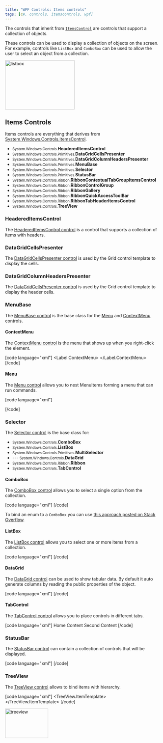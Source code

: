 ```yaml
---
title: "WPF Controls: Items controls"
tags: [c#, controls, itemscontrols, wpf]
---
```


The controls that inherit from <a href="https://msdn.microsoft.com/en-us/library/system.windows.controls.itemscontrol%28v=vs.110%29.aspx#inheritanceContinued" target="_blank"><code>ItemsControl</code></a> are controls that support a collection of objects.

These controls can be used to display a collection of objects on the screen. For example, controls like <code>ListBox</code> and <code>ComboBox</code> can be used to allow the user to select an object from a collection.

<a href="https://brunolm.files.wordpress.com/2015/03/listbox.png"><img src="https://brunolm.files.wordpress.com/2015/03/listbox.png" alt="listbox" width="226" height="160" class="alignnone size-full wp-image-264" /></a>

<!--more-->

<h2>Items Controls</h2>

Items controls are everything that derives from <a href="https://msdn.microsoft.com/en-us/library/system.windows.controls.itemscontrol%28v=vs.110%29.aspx#inheritanceContinued" target="_blank">System.Windows.Controls.ItemsControl</a>.

<ul>
    <li><small>System.Windows.Controls.</small><strong>HeaderedItemsControl</strong></li>
    <li><small>System.Windows.Controls.Primitives.</small><strong>DataGridCellsPresenter</strong></li>
    <li><small>System.Windows.Controls.Primitives.</small><strong>DataGridColumnHeadersPresenter</strong></li>
    <li><small>System.Windows.Controls.Primitives.</small><strong>MenuBase</strong></li>
    <li><small>System.Windows.Controls.Primitives.</small><strong>Selector</strong></li>
    <li><small>System.Windows.Controls.Primitives.</small><strong>StatusBar</strong></li>
    <li><small>System.Windows.Controls.Ribbon.</small><strong>RibbonContextualTabGroupItemsControl</strong></li>
    <li><small>System.Windows.Controls.Ribbon.</small><strong>RibbonControlGroup</strong></li>
    <li><small>System.Windows.Controls.Ribbon.</small><strong>RibbonGallery</strong></li>
    <li><small>System.Windows.Controls.Ribbon.</small><strong>RibbonQuickAccessToolBar</strong></li>
    <li><small>System.Windows.Controls.Ribbon.</small><strong>RibbonTabHeaderItemsControl</strong></li>
    <li><small>System.Windows.Controls.</small><strong>TreeView</strong></li>
</ul>

<h3>HeaderedItemsControl</h3>

The <a href="https://msdn.microsoft.com/en-us/library/system.windows.controls.headereditemscontrol(v=vs.110).aspx" target="_blank">HeaderedItemsControl control</a> is a control that supports a collection of items with headers.

<h3>DataGridCellsPresenter</h3>

The <a href="https://msdn.microsoft.com/en-us/library/system.windows.controls.primitives.datagridcellspresenter%28v=vs.110%29.aspx" target="_blank">DataGridCellsPresenter control</a> is used by the Grid control template to display the cells.

<h3>DataGridColumnHeadersPresenter</h3>

The <a href="https://msdn.microsoft.com/en-us/library/system.windows.controls.primitives.datagridcolumnheaderspresenter%28v=vs.110%29.aspx" target="_blank">DataGridCellsPresenter control</a> is used by the Grid control template to display the header cells.

<h3>MenuBase</h3>

The <a href="https://msdn.microsoft.com/en-us/library/system.windows.controls.primitives.menubase%28v=vs.110%29.aspx" target="_blank">MenuBase control</a> is the base class for the <a href="https://msdn.microsoft.com/en-us/library/system.windows.controls.menu(v=vs.110).aspx" target="_blank">Menu</a> and <a href="https://msdn.microsoft.com/en-us/library/system.windows.controls.contextmenu(v=vs.110).aspx" target="_blank">ContextMenu</a> controls.

<h4>ContextMenu</h4>

The <a href="https://msdn.microsoft.com/en-us/library/system.windows.controls.contextmenu(v=vs.110).aspx" target="_blank">ContextMenu control</a> is the menu that shows up when you right-click the element.

[code language="xml"]
<Label Content="red">
    <Label.ContextMenu>
        <ContextMenu>
            <MenuItem Header="_Copy" Command="{Binding CopyCommand}" />
        </ContextMenu>
    </Label.ContextMenu>
</Label>
[/code]

<h4>Menu</h4>

The <a href="https://msdn.microsoft.com/en-us/library/system.windows.controls.menu(v=vs.110).aspx" target="_blank">Menu control</a> allows you to nest MenuItems forming a menu that can run commands.

[code language="xml"]
<Menu>
    <MenuItem Header="_File">
        <MenuItem Header="Quit" Command="{Binding QuitCommand}" />
    </MenuItem>
</Menu>
[/code]

<h3>Selector</h3>

The <a href="https://msdn.microsoft.com/en-us/library/system.windows.controls.primitives.selector%28v=vs.110%29.aspx" target="_blank">Selector control</a> is the base class for:

<ul>
    <li><small>System.Windows.Controls.</small><strong>ComboBox</strong></li>
    <li><small>System.Windows.Controls.</small><strong>ListBox</strong></li>
    <li><small>System.Windows.Controls.Primitives.</small><strong>MultiSelector</strong></li>
        <li>--- <small>System.Windows.Controls.</small><strong>DataGrid</strong></li>
    <li><small>System.Windows.Controls.Ribbon.</small><strong>Ribbon</strong></li>
    <li><small>System.Windows.Controls.</small><strong>TabControl</strong></li>
</ul>

<h4>ComboBox</h4>

The <a href="https://msdn.microsoft.com/en-us/library/system.windows.controls.combobox(v=vs.110).aspx" target="_blank">ComboBox control</a> allows you to select a single option from the collection.

[code language="xml"]
<ComboBox>
    <ComboBoxItem Content="Development" />
    <ComboBoxItem Content="Test" />
</ComboBox>
[/code]

To bind an enum to a <code>ComboBox</code> you can use <a href="http://stackoverflow.com/a/4398752/340760" target="_blank">this approach posted on Stack Overflow</a>.

<h4>ListBox</h4>

The <a href="https://msdn.microsoft.com/en-us/library/system.windows.controls.listbox(v=vs.110).aspx" target="_blank">ListBox control</a> allows you to select one or more items from a collection.

[code language="xml"]
<ListBox SelectionMode="Multiple">
    <ListBoxItem Content="Dev" />
    <ListBoxItem Content="Test" />
</ListBox>
[/code]


<h4>DataGrid</h4>

The <a href="https://msdn.microsoft.com/en-us/library/system.windows.controls.datagrid(v=vs.110).aspx" target="_blank">DataGrid control</a> can be used to show tabular data. By default it auto generate columns by reading the public properties of the object.

[code language="xml"]
<DataGrid AutoGenerateColumns="True" ItemsSource="{Binding Items}" />
[/code]

<h4>TabControl</h4>
The <a href="https://msdn.microsoft.com/en-us/library/system.windows.controls.tabcontrol(v=vs.110).aspx" target="_blank">TabControl control</a> allows you to place controls in different tabs.

[code language="xml"]
<TabControl>
    <TabItem Header="Home">
        Home Content
    </TabItem>
    <TabItem Header="Second">
        Second Content
    </TabItem>
</TabControl>
[/code]

<h3>StatusBar</h3>
The <a href="https://msdn.microsoft.com/en-us/library/system.windows.controls.primitives.statusbar%28v=vs.110%29.aspx" target="_blank">StatusBar control</a> can contain a collection of controls that will be displayed.

[code language="xml"]
<StatusBar>
    <StatusBarItem>
        <Label Content="Status..." />
    </StatusBarItem>
    <StatusBarItem>
        <Label Content="10/10/2020 10:10" />
    </StatusBarItem>
</StatusBar>
[/code]

<h3>TreeView</h3>

The <a href="https://msdn.microsoft.com/en-us/library/system.windows.forms.treeview%28v=vs.110%29.aspx" target="_blank">TreeView control</a> allows to bind items with hierarchy.

[code language="xml"]
<TreeView ItemsSource="{Binding Games}">
    <TreeView.ItemTemplate>
        <HierarchicalDataTemplate ItemsSource="{Binding Characters}">
            <TextBlock Text="{Binding Name}" />
        </HierarchicalDataTemplate>
    </TreeView.ItemTemplate>
</TreeView>
[/code]

<a href="https://brunolm.files.wordpress.com/2015/03/treeview.png"><img src="https://brunolm.files.wordpress.com/2015/03/treeview.png" alt="treeview" width="140" height="96" class="alignnone size-full wp-image-277" /></a>
